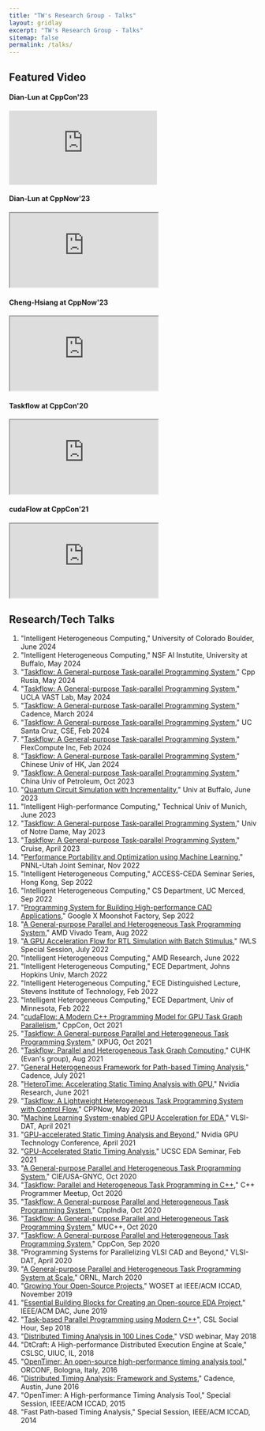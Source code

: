 ```yaml
---
title: "TW's Research Group - Talks"
layout: gridlay
excerpt: "TW's Research Group - Talks"
sitemap: false
permalink: /talks/
---
```


## Featured Video

<div class="row">
<div class="col-sm-6">
  <h4 class="badge badge-primary">Dian-Lun at CppCon'23</h4>
  <div class="embed-responsive embed-responsive-16by9"><iframe class="embed-responsive-item" src="https://www.youtube.com/embed/UCejPLSCaoI?si=fbid-nXLgvZQDo3j" title="YouTube video player" frameborder="0" allow="accelerometer; autoplay; clipboard-write; encrypted-media; gyroscope; picture-in-picture; web-share" allowfullscreen></iframe></div>
</div>
</div>

<div class="row">
<div class="col-sm-6">
  <h4 class="badge badge-primary">Dian-Lun at CppNow'23</h4>
  <div class="embed-responsive embed-responsive-16by9"><iframe class="embed-responsive-item" src="https://www.youtube.com/embed/kIPzED3VD3w" allowfullscreen></iframe></div>
</div>
<div class="col-sm-6">
  <h4 class="badge badge-primary">Cheng-Hsiang at CppNow'23</h4>
  <div class="embed-responsive embed-responsive-16by9"><iframe class="embed-responsive-item" src="https://www.youtube.com/embed/AudA4WpTW6U" allowfullscreen></iframe></div>
</div>
</div>

<div class="row">
<div class="col-sm-6">
  <h4 class="badge badge-primary">Taskflow at CppCon'20</h4>
  <div class="embed-responsive embed-responsive-16by9"><iframe class="embed-responsive-item" src="https://www.youtube.com/embed/MX15huP5DsM" allowfullscreen></iframe></div>
</div>
<div class="col-sm-6">
  <h4 class="badge badge-primary">cudaFlow at CppCon'21</h4>
  <div class="embed-responsive embed-responsive-16by9"><iframe class="embed-responsive-item" src="https://www.youtube.com/embed/-tIQbIhTAv8" allowfullscreen></iframe></div>
</div>
</div>

## Research/Tech Talks

<ol>
<li>"Intelligent Heterogeneous Computing," University of Colorado Boulder, June 2024</li>
<li>"Intelligent Heterogeneous Computing," NSF AI Instutite, University at Buffalo, May 2024</li>
<li>"<a href="{{ site.url }}{{ site.baseurl }}/talks/2024-cpp-rusia.pdf">Taskflow: A General-purpose Task-parallel Programming System</a>," Cpp Rusia, May 2024</li>
<li>"<a href="{{ site.url }}{{ site.baseurl }}/talks/2024-ucla-vast.pdf">Taskflow: A General-purpose Task-parallel Programming System</a>," UCLA VAST Lab, May 2024</li>
<li>"<a href="{{ site.url }}{{ site.baseurl }}/talks/2024-cadence-talk.pdf">Taskflow: A General-purpose Task-parallel Programming System</a>," Cadence, March 2024</li>
<li>"<a href="{{ site.url }}{{ site.baseurl }}/talks/flexcompute-24.pdf">Taskflow: A General-purpose Task-parallel Programming System</a>," UC Santa Cruz, CSE, Feb 2024</li>
<li>"<a href="{{ site.url }}{{ site.baseurl }}/talks/flexcompute-24.pdf">Taskflow: A General-purpose Task-parallel Programming System</a>," FlexCompute Inc, Feb 2024</li>
<li>"<a href="{{ site.url }}{{ site.baseurl }}/talks/cuhk-24.pdf">Taskflow: A General-purpose Task-parallel Programming System</a>," Chinese Univ of HK, Jan 2024</li>
<li>"<a href="{{ site.url }}{{ site.baseurl }}/talks/petroleum-23.pdf">Taskflow: A General-purpose Task-parallel Programming System</a>," China Univ of Petroleum, Oct 2023</li>
<li>"<a href="{{ site.url }}{{ site.baseurl }}/talks/2023-fuse-ub.pdf">Quantum Circuit Simulation with Incrementality</a>," Univ at Buffalo, June 2023</li>
<li>"Intelligent High-performance Computing," Technical Univ of Munich, June 2023</li>
<li>"<a href="{{ site.url }}{{ site.baseurl }}/talks/und-23.pdf">Taskflow: A General-purpose Task-parallel Programming System</a>," Univ of Notre Dame, May 2023</li>
<li>"<a href="{{ site.url }}{{ site.baseurl }}/talks/cruise-23.pdf">Taskflow: A General-purpose Task-parallel Programming System</a>," Cruise, April 2023</li>
<li>"<a href="{{ site.url }}{{ site.baseurl }}/talks/pnnl-utah-22.pdf">Performance Portability and Optimization using Machine Learning</a>," PNNL-Utah Joint Seminar, Nov 2022</li>
<li>"Intelligent Heterogeneous Computing," ACCESS-CEDA Seminar Series, Hong Kong, Sep 2022</li>
<li>"Intelligent Heterogeneous Computing," CS Department, UC Merced, Sep 2022</li>
<li>"<a href="{{ site.url }}{{ site.baseurl }}/talks/seminar-x-090222.pdf">Programming System for Building High-performance CAD Applications</a>," Google X Moonshot Factory, Sep 2022</li>
<li>"<a href="{{ site.url }}{{ site.baseurl }}/talks/xilinx-22.pdf">A General-purpose Parallel and Heterogeneous Task Programming System</a>," AMD Vivado Team, Aug 2022</li>
<li>"<a href="{{ site.url }}{{ site.baseurl }}/talks/iwls22.pdf">A GPU Acceleration Flow for RTL Simulation with Batch Stimulus</a>," IWLS Special Session, July 2022</li>
<li>"Intelligent Heterogeneous Computing," AMD Research, June 2022</li>
<li>"Intelligent Heterogeneous Computing," ECE Department, Johns Hopkins Univ, March 2022</li>
<li>"Intelligent Heterogeneous Computing," ECE Distinguished Lecture, Stevens Institute of Technology, Feb 2022</li>
<li>"Intelligent Heterogeneous Computing," ECE Department, Univ of Minnesota, Feb 2022</li>
<li>"<a href="{{ site.url }}{{ site.baseurl }}/talks/cpp-con-21.pdf">cudaFlow: A Modern C++ Programming Model for GPU Task Graph Parallelism</a>," CppCon, Oct 2021</li>
<li>"<a href="{{ site.url }}{{ site.baseurl }}/talks/ixpug-21.pdf">Taskflow: A General-purpose Parallel and Heterogeneous Task Programming System</a>," IXPUG, Oct 2021</li>
<li>"<a href="{{ site.url }}{{ site.baseurl }}/talks/cuhk-evan-seminar-21.pdf">Taskflow&#58; Parallel and Heterogeneous Task Graph Computing</a>," CUHK (Evan's group), Aug 2021</li>
<li>"<a href="{{ site.url }}{{ site.baseurl }}/talks/yasin_gpu_sta_talk_cadence_21.pdf">General Heterogeneous Framework for Path-based Timing Analysis</a>," Cadence, July 2021</li>
<li>"<a href="{{ site.url }}{{ site.baseurl }}/talks/HeteroTime-Nvidia-21.pdf">HeteroTime: Accelerating Static Timing Analysis with GPU</a>," Nvidia Research, June 2021</li>
<li>"<a href="{{ site.url }}{{ site.baseurl }}/talks/cppnow-21.pdf">Taskflow: A Lightweight Heterogeneous Task Programming System with Control Flow</a>," CPPNow, May 2021</li>
<li>"<a href="{{ site.url }}{{ site.baseurl }}/talks/vlsi-dat-21.pdf">Machine Learning System-enabled GPU Acceleration for EDA</a>," VLSI-DAT, April 2021</li>
<li>"<a href="{{ site.url }}{{ site.baseurl }}/talks/gtc-21.pdf">GPU-accelerated Static Timing Analysis and Beyond</a>," Nvidia GPU Technology Conference, April 2021</li>
<li>"<a href="{{ site.url }}{{ site.baseurl }}/talks/ucsc-eda-seminar-21.pdf">GPU-Accelerated Static Timing Analysis</a>," UCSC EDA Seminar, Feb 2021</li>
<li>"<a href="{{ site.url }}{{ site.baseurl }}/talks/cie-gnyc-20.pdf">A General-purpose Parallel and Heterogeneous Task Programming System</a>," CIE/USA-GNYC, Oct 2020</li>
<li>"<a href="{{ site.url }}{{ site.baseurl }}/talks/cppcon-20.pdf">Taskflow: Parallel and Heterogeneous Task Programming in C++</a>," C++ Programmer Meetup, Oct 2020</li>
<li>"<a href="{{ site.url }}{{ site.baseurl }}/talks/cppcon-20.pdf">Taskflow: A General-purpose Parallel and Heterogeneous Task Programming System</a>," CppIndia, Oct 2020</li>
<li>"<a href="{{ site.url }}{{ site.baseurl }}/talks/muc++-20.pdf">Taskflow: A General-purpose Parallel and Heterogeneous Task Programming System</a>," MUC++, Oct 2020</li>
<li>"<a href="{{ site.url }}{{ site.baseurl }}/talks/cppcon-20.pdf">Taskflow: A General-purpose Parallel and Heterogeneous Task Programming System</a>," CppCon, Sep 2020</li>
<li>"Programming Systems for Parallelizing VLSI CAD and Beyond," VLSI-DAT, April 2020</li>
<li>"<a href="{{ site.url }}{{ site.baseurl }}/talks/ornl-20.pdf">A General-purpose Parallel and Heterogeneous Task Programming System at Scale</a>," ORNL, March 2020</li>
<li>"<a href="{{ site.url }}{{ site.baseurl }}/talks/woset19.pdf">Growing Your Open-Source Projects</a>," WOSET at IEEE/ACM ICCAD, November 2019</li>
<li>"<a href="{{ site.url }}{{ site.baseurl }}/talks/dac19-invited.pdf">Essential Building Blocks for Creating an Open-source EDA Project</a>," IEEE/ACM DAC, June 2019</li>
<li>"<a href="{{ site.url }}{{ site.baseurl }}/talks/cslsh18.pdf">Task-based Parallel Programming using Modern C++</a>", CSL Social Hour, Sep 2018</li>
<li>"<a href="{{ site.url }}{{ site.baseurl }}/talks/vsd18.pdf">Distributed Timing Analysis in 100 Lines Code</a>," VSD webinar, May 2018</li>
<li>"DtCraft: A High-performance Distributed Execution Engine at Scale," CSLSC, UIUC, IL, 2018</li>
<li>"<a href="{{ site.url }}{{ site.baseurl }}/talks/orconf16.pdf">OpenTimer: An open-source high-performance timing analysis tool</a>," ORCONF, Bologna, Italy, 2016</li>
<li>"<a href="{{ site.url }}{{ site.baseurl }}/talks/cadence16.pdf">Distributed Timing Analysis: Framework and Systems</a>," Cadence, Austin, June 2016</li>
<li>"OpenTimer: A High-performance Timing Analysis Tool," Special Session, IEEE/ACM ICCAD, 2015</li>
<li>"Fast Path-based Timing Analysis," Special Session, IEEE/ACM ICCAD, 2014</li>

</ol>
  
<br>


